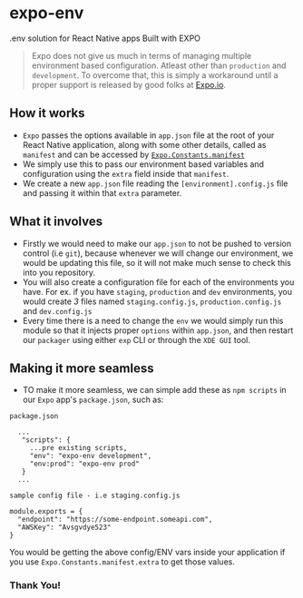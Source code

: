 # expo-env
.env solution for React Native apps Built with EXPO

> Expo does not give us much in terms of managing multiple environment based configuration. Atleast other than `production` and `development`. To overcome that, this is simply a workaround until a proper support is released by good folks at [Expo.io](https://expo.io).

## How it works
* `Expo` passes the options available in `app.json` file at the root of your React Native application, along with some other details, called as `manifest` and can be accessed by [`Expo.Constants.manifest`](https://docs.expo.io/versions/latest/sdk/constants.html#expoconstantsmanifest)
* We simply use this to pass our environment based variables and configuration using the `extra` field inside that `manifest`.
* We create a new `app.json` file reading the `[environment].config.js` file and passing it within that `extra` parameter.

## What it involves
* Firstly we would need to make our `app.json` to not be pushed to version control (i.e `git`), because whenever we will change our environment, we would be updating this file, so it will not make much sense to check this into you repository.
* You will also create a configuration file for each of the environments you have. For ex. if you have `staging`, `production` and `dev` environments, you would create *3* files named `staging.config.js`, `production.config.js` and `dev.config.js`
* Every time there is a need to change the `env` we would simply run this module so that it injects proper `options` within `app.json`, and then restart our `packager` using either `exp` CLI or through the `XDE GUI` tool.

## Making it more seamless
* TO make it more seamless, we can simple add these as `npm scripts` in our `Expo` app's `package.json`, such as:

`package.json`
```
  ...
   "scripts": {
     ...pre existing scripts,
     "env": "expo-env development",
     "env:prod": "expo-env prod"
   }
  ...
```


`sample config file - i.e staging.config.js`
```
module.exports = {
  "endpoint": "https://some-endpoint.someapi.com",
  "AWSKey": "Avsgvdye523"
}
```

You would be getting the above config/ENV vars inside your application if you use `Expo.Constants.manifest.extra` to get those values.

### Thank You!